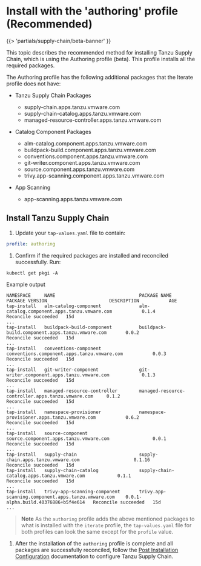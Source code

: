 # Install with the 'authoring' profile (Recommended)

{{> 'partials/supply-chain/beta-banner' }}

This topic describes the recommended method for installing Tanzu Supply Chain, which is using the
Authoring profile (beta). This profile installs all the required packages.

The Authoring profile has the following additional packages that the Iterate profile does not have:

- Tanzu Supply Chain Packages
  - supply-chain.apps.tanzu.vmware.com
  - supply-chain-catalog.apps.tanzu.vmware.com
  - managed-resource-controller.apps.tanzu.vmware.com

- Catalog Component Packages
  - alm-catalog.component.apps.tanzu.vmware.com
  - buildpack-build.component.apps.tanzu.vmware.com
  - conventions.component.apps.tanzu.vmware.com
  - git-writer.component.apps.tanzu.vmware.com
  - source.component.apps.tanzu.vmware.com
  - trivy.app-scanning.component.apps.tanzu.vmware.com

- App Scanning
  - app-scanning.apps.tanzu.vmware.com

## Install Tanzu Supply Chain

1. Update your `tap-values.yaml` file to contain:

  ```yaml
  profile: authoring
  ```

1. Confirm if the required packages are installed and reconciled successfully. Run:

  ```console
  kubectl get pkgi -A
  ```

  Example output

  ```console
  NAMESPACE     NAME                               PACKAGE NAME                                          PACKAGE VERSION                       DESCRIPTION           AGE
  tap-install   alm-catalog-component              alm-catalog.component.apps.tanzu.vmware.com           0.1.4                                 Reconcile succeeded   15d
  ...
  tap-install   buildpack-build-component          buildpack-build.component.apps.tanzu.vmware.com       0.0.2                                 Reconcile succeeded   15d
  ...
  tap-install   conventions-component              conventions.component.apps.tanzu.vmware.com           0.0.3                                 Reconcile succeeded   15d
  ...
  tap-install   git-writer-component               git-writer.component.apps.tanzu.vmware.com            0.1.3                                 Reconcile succeeded   15d
  ...
  tap-install   managed-resource-controller        managed-resource-controller.apps.tanzu.vmware.com     0.1.2                                 Reconcile succeeded   15d
  ...
  tap-install   namespace-provisioner              namespace-provisioner.apps.tanzu.vmware.com           0.6.2                                 Reconcile succeeded   15d
  ...
  tap-install   source-component                   source.component.apps.tanzu.vmware.com                0.0.1                                 Reconcile succeeded   15d
  ...
  tap-install   supply-chain                       supply-chain.apps.tanzu.vmware.com                    0.1.16                                Reconcile succeeded   15d
  tap-install   supply-chain-catalog               supply-chain-catalog.apps.tanzu.vmware.com            0.1.1                                 Reconcile succeeded   15d
  ...
  tap-install   trivy-app-scanning-component       trivy.app-scanning.component.apps.tanzu.vmware.com    0.0.1-alpha.build.40376886+b5f4e614   Reconcile succeeded   15d
  ...
  ```

  >**Note** As the `authoring` profile adds the above mentioned packages to what is installed with the `iterate` profile, the `tap-values.yaml` file for both profiles can look the same except for the `profile` value.

1. After the installation of the `authoring` profile is complete and all packages are successfully
reconciled, follow the [Post Installation Configuration](./post-install-configuration.hbs.md) documentation to configure Tanzu Supply Chain.
